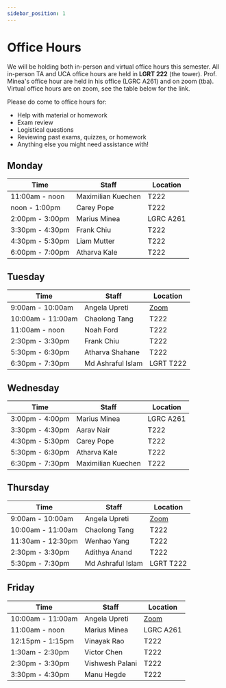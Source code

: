 ```yaml
---
sidebar_position: 1
---
```


# Office Hours

We will be holding both in-person and virtual office hours this semester. All in-person TA and UCA office hours are held in **LGRT 222** (the tower). Prof. Minea's office hour are held in his office (LGRC A261) and on zoom (tba). Virtual office hours are on zoom, see the table below for the link.

Please do come to office hours for:

-   Help with material or homework
-   Exam review
-   Logistical questions
-   Reviewing past exams, quizzes, or homework
-   Anything else you might need assistance with!

## Monday

| **Time**        | **Staff**          | **Location**  |
|-----------------|--------------------|---------------|
| 11:00am - noon  | Maximilian Kuechen |   T222        |
| noon - 1:00pm   | Carey Pope         |   T222        |
| 2:00pm - 3:00pm | Marius Minea       |   LGRC A261   |
| 3:30pm - 4:30pm | Frank Chiu         |   T222        |
| 4:30pm - 5:30pm | Liam Mutter        |   T222        |
| 6:00pm - 7:00pm | Atharva Kale       |   T222        |

## Tuesday

| **Time**          | **Staff**       | **Location** |
|-------------------|-----------------|--------------|
| 9:00am - 10:00am  | Angela Upreti   |   [Zoom](https://umass-amherst.zoom.us/j/91483433178)       |
| 10:00am - 11:00am | Chaolong Tang   |   T222       |
| 11:00am - noon    | Noah Ford       |   T222       |
| 2:30pm - 3:30pm   | Frank Chiu      |   T222       |
| 5:30pm - 6:30pm   | Atharva Shahane |   T222       |
| 6:30pm - 7:30pm   | Md Ashraful Islam | LGRT T222  |

## Wednesday

| **Time**        | **Staff**          | **Location**  |
|-----------------|--------------------|---------------|
| 3:00pm - 4:00pm | Marius Minea       |   LGRC A261   |
| 3:30pm - 4:30pm | Aarav Nair         |   T222        |  
| 4:30pm - 5:30pm | Carey Pope         |   T222        |  
| 5:30pm - 6:30pm | Atharva Kale       |   T222        |
| 6:30pm - 7:30pm | Maximilian Kuechen |   T222        |

## Thursday

| **Time**          | **Staff**     | **Location** |
|-------------------|---------------|--------------|
| 9:00am - 10:00am  | Angela Upreti |   [Zoom](https://umass-amherst.zoom.us/j/91483433178)       |
| 10:00am - 11:00am | Chaolong Tang |   T222       |
| 11:30am - 12:30pm | Wenhao Yang   |   T222       |
| 2:30pm - 3:30pm   | Adithya Anand |   T222       |
| 5:30pm - 7:30pm   | Md Ashraful Islam | LGRT T222  |

## Friday

| **Time**          | **Staff**       | **Location**  |
|-------------------|-----------------|---------------|
| 10:00am - 11:00am | Angela Upreti   |   [Zoom](https://umass-amherst.zoom.us/j/91483433178)        |
| 11:00am - noon    | Marius Minea    |   LGRC A261   |
| 12:15pm - 1:15pm   | Vinayak Rao    |   T222        |
| 1:30am - 2:30pm   | Victor Chen     |   T222        |
| 2:30pm - 3:30pm   | Vishwesh Palani |   T222        |
| 3:30pm - 4:30pm   | Manu Hegde      |   T222        |
